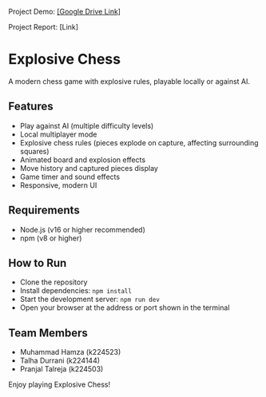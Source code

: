 Project Demo: [[Google Drive Link]](https://drive.google.com/file/d/15beYJSg9m2Nm3ZI_571Wjd1jDlDb4D2N/view?usp=sharing)
  
Project Report: [Link]
  
# Explosive Chess

A modern chess game with explosive rules, playable locally or against AI.

## Features
- Play against AI (multiple difficulty levels)
- Local multiplayer mode
- Explosive chess rules (pieces explode on capture, affecting surrounding squares)
- Animated board and explosion effects
- Move history and captured pieces display
- Game timer and sound effects
- Responsive, modern UI

## Requirements
- Node.js (v16 or higher recommended)
- npm (v8 or higher)

## How to Run
- Clone the repository
- Install dependencies: `npm install`
- Start the development server: `npm run dev`
- Open your browser at the address or port shown in the terminal

## Team Members
- Muhammad Hamza  (k224523)
- Talha Durrani   (k224144)
- Pranjal Talreja (k224503)

Enjoy playing Explosive Chess!
